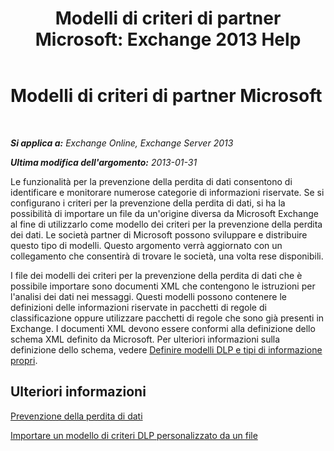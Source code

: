 ﻿---
title: 'Modelli di criteri di partner Microsoft: Exchange 2013 Help'
TOCTitle: Modelli di criteri di partner Microsoft
ms:assetid: 0f95336e-b3ef-4041-9604-adf7b0b335fe
ms:mtpsurl: https://technet.microsoft.com/it-it/library/JJ619284(v=EXCHG.150)
ms:contentKeyID: 50479996
ms.date: 05/22/2018
mtps_version: v=EXCHG.150
ms.translationtype: MT
---

# Modelli di criteri di partner Microsoft

 

_**Si applica a:** Exchange Online, Exchange Server 2013_

_**Ultima modifica dell'argomento:** 2013-01-31_

Le funzionalità per la prevenzione della perdita di dati consentono di identificare e monitorare numerose categorie di informazioni riservate. Se si configurano i criteri per la prevenzione della perdita di dati, si ha la possibilità di importare un file da un'origine diversa da Microsoft Exchange al fine di utilizzarlo come modello dei criteri per la prevenzione della perdita dei dati. Le società partner di Microsoft possono sviluppare e distribuire questo tipo di modelli. Questo argomento verrà aggiornato con un collegamento che consentirà di trovare le società, una volta rese disponibili.

I file dei modelli dei criteri per la prevenzione della perdita di dati che è possibile importare sono documenti XML che contengono le istruzioni per l'analisi dei dati nei messaggi. Questi modelli possono contenere le definizioni delle informazioni riservate in pacchetti di regole di classificazione oppure utilizzare pacchetti di regole che sono già presenti in Exchange. I documenti XML devono essere conformi alla definizione dello schema XML definito da Microsoft. Per ulteriori informazioni sulla definizione dello schema, vedere [Definire modelli DLP e tipi di informazione propri](define-your-own-dlp-templates-and-information-types-exchange-2013-help.md).

## Ulteriori informazioni

[Prevenzione della perdita di dati](https://docs.microsoft.com/it-it/exchange/security-and-compliance/data-loss-prevention/data-loss-prevention)

[Importare un modello di criteri DLP personalizzato da un file](import-a-custom-dlp-policy-template-from-a-file-exchange-2013-help.md)


